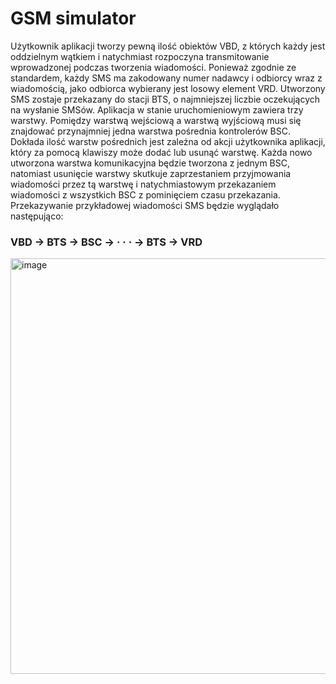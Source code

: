# GSM simulator
Użytkownik aplikacji tworzy pewną ilość obiektów VBD, z których każdy jest oddzielnym
wątkiem i natychmiast rozpoczyna transmitowanie wprowadzonej podczas tworzenia wiadomości.
Ponieważ zgodnie ze standardem, każdy SMS ma zakodowany numer nadawcy i
odbiorcy wraz z wiadomością, jako odbiorca wybierany jest losowy element VRD. Utworzony
SMS zostaje przekazany do stacji BTS, o najmniejszej liczbie oczekujących na
wysłanie SMSów.
Aplikacja w stanie uruchomieniowym zawiera trzy warstwy. Pomiędzy warstwą wejściową
a warstwą wyjściową musi się znajdować przynajmniej jedna warstwa pośrednia
kontrolerów BSC. Dokłada ilość warstw pośrednich jest zależna od akcji użytkownika aplikacji,
który za pomocą klawiszy może dodać lub usunąć warstwę. Każda nowo utworzona
warstwa komunikacyjna będzie tworzona z jednym BSC, natomiast usunięcie warstwy
skutkuje zaprzestaniem przyjmowania wiadomości przez tą warstwę i natychmiastowym
przekazaniem wiadomości z wszystkich BSC z pominięciem czasu przekazania.
Przekazywanie przykładowej wiadomości SMS będzie wyglądało następująco:
### VBD → BTS → BSC → · · · → BTS → VRD

<img width="665" alt="image" src="https://github.com/michal95pl/university-projects/assets/85219287/121f1ff5-dc9a-4ed4-8e8f-023cdc158e94">
